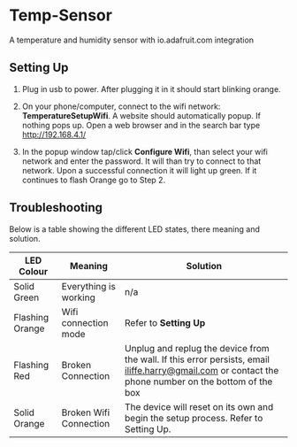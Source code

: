 # Temp-Sensor
A temperature and humidity sensor with io.adafruit.com integration


## Setting Up

1. Plug in usb to power. After plugging it in it should start blinking orange.

2. On your phone/computer, connect to the wifi network: **TemperatureSetupWifi**. 
  A website should automatically popup.
  If nothing pops up. Open a web browser and in the search bar type http://192.168.4.1/

3. In the popup window tap/click **Configure Wifi**, than select your wifi network and enter the password.
  It will than try to connect to that network.
  Upon a successful connection it will light up green.
  If it continues to flash Orange go to Step 2.
  
## Troubleshooting

Below is a table showing the different LED states, there meaning and solution.

LED Colour | Meaning | Solution
--- | --- | ---
Solid Green | Everything is working | n/a
Flashing Orange | Wifi connection mode | Refer to **Setting Up**
Flashing Red | Broken Connection | Unplug and replug the device from the wall. If this error persists, email iliffe.harry@gmail.com or contact the phone number on the bottom of the box
Solid Orange | Broken Wifi Connection | The device will reset on its own and begin the setup process. Refer to Setting Up.
